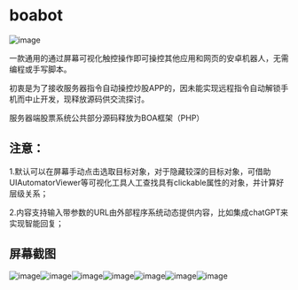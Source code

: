 # boabot
![image](app/src/main/res/drawable/icon.png)

一款通用的通过屏幕可视化触控操作即可操控其他应用和网页的安卓机器人，无需编程或手写脚本。

初衷是为了接收服务器指令自动操控炒股APP的，因未能实现远程指令自动解锁手机而中止开发，现释放源码供交流探讨。

服务器端股票系统公共部分源码释放为BOA框架（PHP）

## 注意：
1.默认可以在屏幕手动点击选取目标对象，对于隐藏较深的目标对象，可借助UIAutomatorViewer等可视化工具人工查找具有clickable属性的对象，并计算好层级关系；

2.内容支持输入带参数的URL由外部程序系统动态提供内容，比如集成chatGPT来实现智能回复；

## 屏幕截图
![image](screenshoot/1.jpg)![image](screenshoot/2.jpg)![image](screenshoot/3.jpg)![image](screenshoot/4.jpg)![image](screenshoot/5.jpg)![image](screenshoot/6.jpg)![image](screenshoot/7.jpg)
